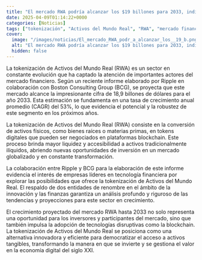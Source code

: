 ```yaml
---
title: "El mercado RWA podría alcanzar los $19 billones para 2033, indican Ripple y BCG"
date: 2025-04-09T01:14:22+0000
categories: [Noticias]
tags: ["tokenización", "Activos del Mundo Real", "RWA", "mercado financiero", "blockchain", "inversión", "tecnología financiera"]
cover:
  image: "/images/noticias/El_mercado_RWA_podr_a_alcanzar_los__19_b.png"
  alt: "El mercado RWA podría alcanzar los $19 billones para 2033, indican Ripple y BCG"
  hidden: false
---
```


La tokenización de Activos del Mundo Real (RWA) es un sector en constante evolución que ha captado la atención de importantes actores del mercado financiero. Según un reciente informe elaborado por Ripple en colaboración con Boston Consulting Group (BCG), se proyecta que este mercado alcance la impresionante cifra de 18,9 billones de dólares para el año 2033. Esta estimación se fundamenta en una tasa de crecimiento anual promedio (CAGR) del 53%, lo que evidencia el potencial y la robustez de este segmento en los próximos años.

La tokenización de Activos del Mundo Real (RWA) consiste en la conversión de activos físicos, como bienes raíces o materias primas, en tokens digitales que pueden ser negociados en plataformas blockchain. Este proceso brinda mayor liquidez y accesibilidad a activos tradicionalmente ilíquidos, abriendo nuevas oportunidades de inversión en un mercado globalizado y en constante transformación.

La colaboración entre Ripple y BCG para la elaboración de este informe evidencia el interés de empresas líderes en tecnología financiera por explorar las posibilidades que ofrece la tokenización de Activos del Mundo Real. El respaldo de dos entidades de renombre en el ámbito de la innovación y las finanzas garantiza un análisis profundo y riguroso de las tendencias y proyecciones para este sector en crecimiento.

El crecimiento proyectado del mercado RWA hasta 2033 no solo representa una oportunidad para los inversores y participantes del mercado, sino que también impulsa la adopción de tecnologías disruptivas como la blockchain. La tokenización de Activos del Mundo Real se posiciona como una alternativa innovadora y eficiente para democratizar el acceso a activos tangibles, transformando la manera en que se invierte y se gestiona el valor en la economía digital del siglo XXI.
